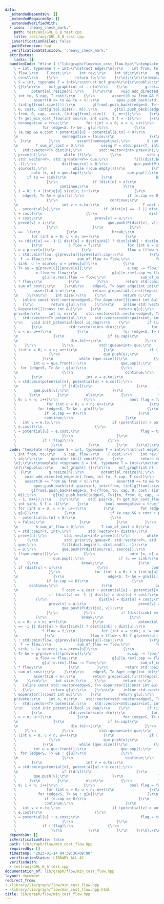 ```yaml
---
data:
  _extendedDependsOn: []
  _extendedRequiredBy: []
  _extendedVerifiedWith:
  - icon: ':heavy_check_mark:'
    path: test/aoj/GRL_6_B.test.cpp
    title: test/aoj/GRL_6_B.test.cpp
  _isVerificationFailed: false
  _pathExtension: hpp
  _verificationStatusIcon: ':heavy_check_mark:'
  attributes:
    links: []
  bundledCode: "#line 1 \"lib/graph/flow/min_cost_flow.hpp\"\ntemplate <typename S\
    \ = int, typename T = int>\r\nstruct edge\r\n{\r\n    int from, to;\r\n    S cap,\
    \ flow;\r\n    T cost;\r\n    int rev;\r\n    int id;\r\n\r\n    operator int()\
    \ const\r\n    {\r\n        return to;\r\n    }\r\n};\r\n\r\ntemplate <typename\
    \ S = int, typename T = int>\r\nstruct mcf_graph\r\n{\r\npublic:\r\n    mcf_graph()\
    \ {}\r\n\r\n    mcf_graph(int n) : n(n)\r\n    {\r\n        g.resize(n);\r\n \
    \       potential.resize(n);\r\n    }\r\n\r\n    void add_directed_edge(int from,\
    \ int to, S cap, T cost)\r\n    {\r\n        assert(0 <= from && from < n);\r\n\
    \        assert(0 <= to && to < n);\r\n        epos.push_back(std::pair<int, int>(from,\
    \ (int)g[from].size()));\r\n        g[from].push_back((edge<S, T>){from, to, cap,\
    \ 0, cost, (int)g[to].size(), m});\r\n        g[to].push_back((edge<S, T>){to,\
    \ from, 0, cap, -cost, (int)g[from].size() - 1, m++});\r\n    }\r\n\r\n    std::pair<S,\
    \ T> get_min_cost_flow(int source, int sink, S f = -1)\r\n    {\r\n        bool\
    \ nonnegative = true;\r\n        for (int u = 0; u < n; u++)\r\n        {\r\n\
    \            for (edge<S, T> &e : g[u])\r\n            {\r\n                if\
    \ (e.cap && e.cost + potential[u] - potential[e.to] < 0)\r\n                {\r\
    \n                    nonnegative = false;\r\n                }\r\n          \
    \  }\r\n        }\r\n        assert(nonnegative);\r\n        S sum_of_flow = 0;\r\
    \n        T sum_of_cost = 0;\r\n        using P = std::pair<T, int>;\r\n     \
    \   std::vector<T> dist(n);\r\n        std::vector<int> prevv(n);\r\n        std::vector<int>\
    \ preve(n);\r\n        while (f)\r\n        {\r\n            std::priority_queue<P,\
    \ std::vector<P>, std::greater<P>> que;\r\n            fill(dist.begin(), dist.end(),\
    \ -1);\r\n            dist[source] = 0;\r\n            que.push(P(dist[source],\
    \ source));\r\n            while (!que.empty())\r\n            {\r\n         \
    \       auto [x, u] = que.top();\r\n                que.pop();\r\n           \
    \     if (u == sink)\r\n                {\r\n                    break;\r\n  \
    \              }\r\n                if (dist[u] < x)\r\n                {\r\n\
    \                    continue;\r\n                }\r\n                for (int\
    \ i = 0; i < (int)g[u].size(); i++)\r\n                {\r\n                 \
    \   edge<S, T> &e = g[u][i];\r\n                    if (e.cap == 0)\r\n      \
    \              {\r\n                        continue;\r\n                    }\r\
    \n                    int v = e.to;\r\n                    T cost = e.cost + potential[u]\
    \ - potential[v];\r\n                    if (dist[v] == -1 || dist[v] > dist[u]\
    \ + cost)\r\n                    {\r\n                        dist[v] = dist[u]\
    \ + cost;\r\n                        prevv[v] = u;\r\n                       \
    \ preve[v] = i;\r\n                        que.push(P(dist[v], v));\r\n      \
    \              }\r\n                }\r\n            }\r\n            if (dist[sink]\
    \ == -1)\r\n            {\r\n                break;\r\n            }\r\n     \
    \       for (int u = 0; u < n; u++)\r\n            {\r\n                potential[u]\
    \ += (dist[u] == -1 || dist[u] > dist[sink]) ? dist[sink] : dist[u];\r\n     \
    \       }\r\n            S flow = f;\r\n            for (int u = sink; u != source;\
    \ u = prevv[u])\r\n            {\r\n                flow = (flow < 0) ? g[prevv[u]][preve[u]].cap\
    \ : std::min(flow, g[prevv[u]][preve[u]].cap);\r\n            }\r\n          \
    \  f -= flow;\r\n            sum_of_flow += flow;\r\n            for (int u =\
    \ sink; u != source; u = prevv[u])\r\n            {\r\n                edge<S,\
    \ T> &e = g[prevv[u]][preve[u]];\r\n                e.cap -= flow;\r\n       \
    \         e.flow += flow;\r\n                g[u][e.rev].cap += flow;\r\n    \
    \            g[u][e.rev].flow -= flow;\r\n                sum_of_cost += e.cost\
    \ * flow;\r\n            }\r\n        }\r\n        return std::pair<S, T>(sum_of_flow,\
    \ sum_of_cost);\r\n    }\r\n\r\n    edge<S, T> &get_edge(int id)\r\n    {\r\n\
    \        assert(id < m);\r\n        return g[epos[id].first][epos[id].second];\r\
    \n    }\r\n\r\n    int size()\r\n    {\r\n        return n;\r\n    }\r\n\r\n \
    \   inline const std::vector<edge<S, T>> &operator[](const int &u) const\r\n \
    \   {\r\n        return g[u];\r\n    }\r\n\r\n    inline std::vector<edge<S, T>>\
    \ &operator[](const int &u)\r\n    {\r\n        return g[u];\r\n    }\r\n\r\n\
    private:\r\n    int n, m;\r\n    std::vector<std::vector<edge<S, T>>> g;\r\n \
    \   std::vector<T> potential;\r\n    std::vector<std::pair<int, int>> epos;\r\n\
    \r\n    void init_potential(bool is_dag)\r\n    {\r\n        if (is_dag)\r\n \
    \       {\r\n            std::vector<int> d(n);\r\n            for (int u = 0;\
    \ u < n; u++)\r\n            {\r\n                for (edge<S, T> &e : g[u])\r\
    \n                {\r\n                    if (e.cap)\r\n                    {\r\
    \n                        d[e.to]++;\r\n                    }\r\n            \
    \    }\r\n            }\r\n            std::queue<int> que;\r\n            for\
    \ (int u = 0; u < n; u++)\r\n            {\r\n                if (!d[u])\r\n \
    \               {\r\n                    que.push(u);\r\n                }\r\n\
    \            }\r\n            while (que.size())\r\n            {\r\n        \
    \        int u = que.front();\r\n                que.pop();\r\n              \
    \  for (edge<S, T> &e : g[u])\r\n                {\r\n                    if (!e.cap)\r\
    \n                    {\r\n                        continue;\r\n             \
    \       }\r\n                    int v = e.to;\r\n                    potential[v]\
    \ = std::min(potential[v], potential[u] + e.cost);\r\n                    d[v]--;\r\
    \n                    if (!d[v])\r\n                    {\r\n                \
    \        que.push(v);\r\n                    }\r\n                }\r\n      \
    \      }\r\n        }\r\n        else\r\n        {\r\n            for (int i =\
    \ 0; i < n; i++)\r\n            {\r\n                bool flag = false;\r\n  \
    \              for (int u = 0; u < n; u++)\r\n                {\r\n          \
    \          for (edge<S, T> &e : g[u])\r\n                    {\r\n           \
    \             if (e.cap == 0)\r\n                        {\r\n               \
    \             continue;\r\n                        }\r\n                     \
    \   int v = e.to;\r\n                        if (potential[v] > potential[u] +\
    \ e.cost)\r\n                        {\r\n                            potential[v]\
    \ = potential[u] + e.cost;\r\n                            flag = true;\r\n   \
    \                     }\r\n                    }\r\n                }\r\n    \
    \            if (!flag)\r\n                {\r\n                    break;\r\n\
    \                }\r\n            }\r\n        }\r\n    }\r\n};\r\n"
  code: "template <typename S = int, typename T = int>\r\nstruct edge\r\n{\r\n   \
    \ int from, to;\r\n    S cap, flow;\r\n    T cost;\r\n    int rev;\r\n    int\
    \ id;\r\n\r\n    operator int() const\r\n    {\r\n        return to;\r\n    }\r\
    \n};\r\n\r\ntemplate <typename S = int, typename T = int>\r\nstruct mcf_graph\r\
    \n{\r\npublic:\r\n    mcf_graph() {}\r\n\r\n    mcf_graph(int n) : n(n)\r\n  \
    \  {\r\n        g.resize(n);\r\n        potential.resize(n);\r\n    }\r\n\r\n\
    \    void add_directed_edge(int from, int to, S cap, T cost)\r\n    {\r\n    \
    \    assert(0 <= from && from < n);\r\n        assert(0 <= to && to < n);\r\n\
    \        epos.push_back(std::pair<int, int>(from, (int)g[from].size()));\r\n \
    \       g[from].push_back((edge<S, T>){from, to, cap, 0, cost, (int)g[to].size(),\
    \ m});\r\n        g[to].push_back((edge<S, T>){to, from, 0, cap, -cost, (int)g[from].size()\
    \ - 1, m++});\r\n    }\r\n\r\n    std::pair<S, T> get_min_cost_flow(int source,\
    \ int sink, S f = -1)\r\n    {\r\n        bool nonnegative = true;\r\n       \
    \ for (int u = 0; u < n; u++)\r\n        {\r\n            for (edge<S, T> &e :\
    \ g[u])\r\n            {\r\n                if (e.cap && e.cost + potential[u]\
    \ - potential[e.to] < 0)\r\n                {\r\n                    nonnegative\
    \ = false;\r\n                }\r\n            }\r\n        }\r\n        assert(nonnegative);\r\
    \n        S sum_of_flow = 0;\r\n        T sum_of_cost = 0;\r\n        using P\
    \ = std::pair<T, int>;\r\n        std::vector<T> dist(n);\r\n        std::vector<int>\
    \ prevv(n);\r\n        std::vector<int> preve(n);\r\n        while (f)\r\n   \
    \     {\r\n            std::priority_queue<P, std::vector<P>, std::greater<P>>\
    \ que;\r\n            fill(dist.begin(), dist.end(), -1);\r\n            dist[source]\
    \ = 0;\r\n            que.push(P(dist[source], source));\r\n            while\
    \ (!que.empty())\r\n            {\r\n                auto [x, u] = que.top();\r\
    \n                que.pop();\r\n                if (u == sink)\r\n           \
    \     {\r\n                    break;\r\n                }\r\n               \
    \ if (dist[u] < x)\r\n                {\r\n                    continue;\r\n \
    \               }\r\n                for (int i = 0; i < (int)g[u].size(); i++)\r\
    \n                {\r\n                    edge<S, T> &e = g[u][i];\r\n      \
    \              if (e.cap == 0)\r\n                    {\r\n                  \
    \      continue;\r\n                    }\r\n                    int v = e.to;\r\
    \n                    T cost = e.cost + potential[u] - potential[v];\r\n     \
    \               if (dist[v] == -1 || dist[v] > dist[u] + cost)\r\n           \
    \         {\r\n                        dist[v] = dist[u] + cost;\r\n         \
    \               prevv[v] = u;\r\n                        preve[v] = i;\r\n   \
    \                     que.push(P(dist[v], v));\r\n                    }\r\n  \
    \              }\r\n            }\r\n            if (dist[sink] == -1)\r\n   \
    \         {\r\n                break;\r\n            }\r\n            for (int\
    \ u = 0; u < n; u++)\r\n            {\r\n                potential[u] += (dist[u]\
    \ == -1 || dist[u] > dist[sink]) ? dist[sink] : dist[u];\r\n            }\r\n\
    \            S flow = f;\r\n            for (int u = sink; u != source; u = prevv[u])\r\
    \n            {\r\n                flow = (flow < 0) ? g[prevv[u]][preve[u]].cap\
    \ : std::min(flow, g[prevv[u]][preve[u]].cap);\r\n            }\r\n          \
    \  f -= flow;\r\n            sum_of_flow += flow;\r\n            for (int u =\
    \ sink; u != source; u = prevv[u])\r\n            {\r\n                edge<S,\
    \ T> &e = g[prevv[u]][preve[u]];\r\n                e.cap -= flow;\r\n       \
    \         e.flow += flow;\r\n                g[u][e.rev].cap += flow;\r\n    \
    \            g[u][e.rev].flow -= flow;\r\n                sum_of_cost += e.cost\
    \ * flow;\r\n            }\r\n        }\r\n        return std::pair<S, T>(sum_of_flow,\
    \ sum_of_cost);\r\n    }\r\n\r\n    edge<S, T> &get_edge(int id)\r\n    {\r\n\
    \        assert(id < m);\r\n        return g[epos[id].first][epos[id].second];\r\
    \n    }\r\n\r\n    int size()\r\n    {\r\n        return n;\r\n    }\r\n\r\n \
    \   inline const std::vector<edge<S, T>> &operator[](const int &u) const\r\n \
    \   {\r\n        return g[u];\r\n    }\r\n\r\n    inline std::vector<edge<S, T>>\
    \ &operator[](const int &u)\r\n    {\r\n        return g[u];\r\n    }\r\n\r\n\
    private:\r\n    int n, m;\r\n    std::vector<std::vector<edge<S, T>>> g;\r\n \
    \   std::vector<T> potential;\r\n    std::vector<std::pair<int, int>> epos;\r\n\
    \r\n    void init_potential(bool is_dag)\r\n    {\r\n        if (is_dag)\r\n \
    \       {\r\n            std::vector<int> d(n);\r\n            for (int u = 0;\
    \ u < n; u++)\r\n            {\r\n                for (edge<S, T> &e : g[u])\r\
    \n                {\r\n                    if (e.cap)\r\n                    {\r\
    \n                        d[e.to]++;\r\n                    }\r\n            \
    \    }\r\n            }\r\n            std::queue<int> que;\r\n            for\
    \ (int u = 0; u < n; u++)\r\n            {\r\n                if (!d[u])\r\n \
    \               {\r\n                    que.push(u);\r\n                }\r\n\
    \            }\r\n            while (que.size())\r\n            {\r\n        \
    \        int u = que.front();\r\n                que.pop();\r\n              \
    \  for (edge<S, T> &e : g[u])\r\n                {\r\n                    if (!e.cap)\r\
    \n                    {\r\n                        continue;\r\n             \
    \       }\r\n                    int v = e.to;\r\n                    potential[v]\
    \ = std::min(potential[v], potential[u] + e.cost);\r\n                    d[v]--;\r\
    \n                    if (!d[v])\r\n                    {\r\n                \
    \        que.push(v);\r\n                    }\r\n                }\r\n      \
    \      }\r\n        }\r\n        else\r\n        {\r\n            for (int i =\
    \ 0; i < n; i++)\r\n            {\r\n                bool flag = false;\r\n  \
    \              for (int u = 0; u < n; u++)\r\n                {\r\n          \
    \          for (edge<S, T> &e : g[u])\r\n                    {\r\n           \
    \             if (e.cap == 0)\r\n                        {\r\n               \
    \             continue;\r\n                        }\r\n                     \
    \   int v = e.to;\r\n                        if (potential[v] > potential[u] +\
    \ e.cost)\r\n                        {\r\n                            potential[v]\
    \ = potential[u] + e.cost;\r\n                            flag = true;\r\n   \
    \                     }\r\n                    }\r\n                }\r\n    \
    \            if (!flag)\r\n                {\r\n                    break;\r\n\
    \                }\r\n            }\r\n        }\r\n    }\r\n};\r\n"
  dependsOn: []
  isVerificationFile: false
  path: lib/graph/flow/min_cost_flow.hpp
  requiredBy: []
  timestamp: '2023-01-14 04:39:36+09:00'
  verificationStatus: LIBRARY_ALL_AC
  verifiedWith:
  - test/aoj/GRL_6_B.test.cpp
documentation_of: lib/graph/flow/min_cost_flow.hpp
layout: document
redirect_from:
- /library/lib/graph/flow/min_cost_flow.hpp
- /library/lib/graph/flow/min_cost_flow.hpp.html
title: lib/graph/flow/min_cost_flow.hpp
---
```

